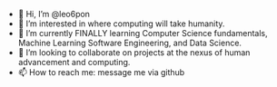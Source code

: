 - 👋 Hi, I’m @leo6pon
- 👀 I’m interested in where computing will take humanity.
- 🌱 I’m currently FINALLY learning Computer Science fundamentals, Machine Learning Software Engineering, and Data Science.
- 💞️ I’m looking to collaborate on projects at the nexus of human advancement and computing.
- 📫 How to reach me: message me via github

<!---
leo6pon/leo6pon is a ✨ special ✨ repository because its `README.md` (this file) appears on your GitHub profile.
You can click the Preview link to take a look at your changes.
--->
